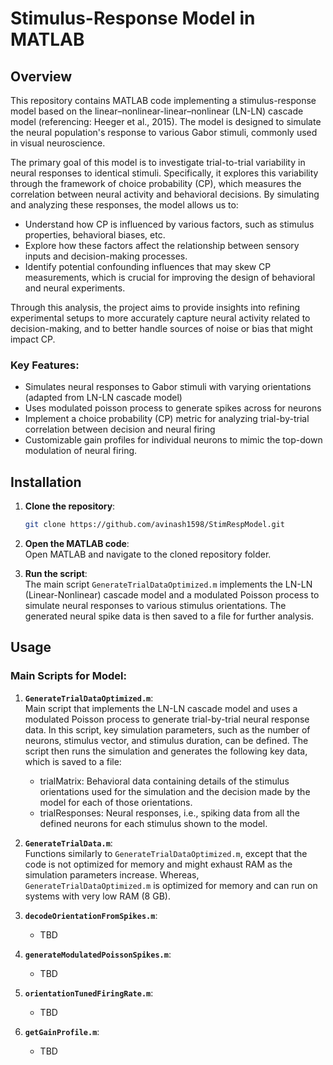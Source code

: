 # **Stimulus-Response Model in MATLAB**

## **Overview**  
This repository contains MATLAB code implementing a stimulus-response model based on the linear–nonlinear-linear–nonlinear (LN-LN) cascade model (referencing: Heeger et al., 2015). The model is designed to simulate the neural population's response to various Gabor stimuli, commonly used in visual neuroscience.

The primary goal of this model is to investigate trial-to-trial variability in neural responses to identical stimuli. Specifically, it explores this variability through the framework of choice probability (CP), which measures the correlation between neural activity and behavioral decisions. By simulating and analyzing these responses, the model allows us to:

- Understand how CP is influenced by various factors, such as stimulus properties, behavioral biases, etc.
- Explore how these factors affect the relationship between sensory inputs and decision-making processes.
- Identify potential confounding influences that may skew CP measurements, which is crucial for improving the design of behavioral and neural experiments.

Through this analysis, the project aims to provide insights into refining experimental setups to more accurately capture neural activity related to decision-making, and to better handle sources of noise or bias that might impact CP.

### **Key Features**:
- Simulates neural responses to Gabor stimuli with varying orientations (adapted from LN-LN cascade model)
- Uses modulated poisson process to generate spikes across for neurons
- Implement a choice probability (CP) metric for analyzing trial-by-trial correlation between decision and neural firing
- Customizable gain profiles for individual neurons to mimic the top-down modulation of neural firing.

## **Installation**

1. **Clone the repository**:

    ```bash
    git clone https://github.com/avinash1598/StimRespModel.git
    ```

2. **Open the MATLAB code**:  
   Open MATLAB and navigate to the cloned repository folder.

3. **Run the script**:  
   The main script `GenerateTrialDataOptimized.m` implements the LN-LN (Linear-Nonlinear) cascade model and a modulated Poisson process to simulate neural responses to various stimulus orientations. The generated neural spike data is then saved to a file for further analysis.

## **Usage**

### **Main Scripts for Model**:

1. **`GenerateTrialDataOptimized.m`**:  
   Main script that implements the LN-LN cascade model and uses a modulated Poisson process to generate trial-by-trial neural response data. In this script, key simulation parameters, such as the number of neurons, stimulus vector, and stimulus duration, can be defined. The script then runs the simulation and generates the following key data, which is saved to a file:
   - trialMatrix: Behavioral data containing details of the stimulus orientations used for the simulation and the decision made by the model for each of those orientations.
   - trialResponses: Neural responses, i.e., spiking data from all the defined neurons for each stimulus shown to the model.
   
2. **`GenerateTrialData.m`**:  
   Functions similarly to `GenerateTrialDataOptimized.m`, except that the code is not optimized for memory and might exhaust RAM as the simulation parameters increase. Whereas, `GenerateTrialDataOptimized.m` is optimized for memory and can run on systems with very low RAM (8 GB).
   
3. **`decodeOrientationFromSpikes.m`**:  
   - TBD

4. **`generateModulatedPoissonSpikes.m`**:  
   - TBD
    
5. **`orientationTunedFiringRate.m`**:  
   - TBD
  
6. **`getGainProfile.m`**:
   - TBD
